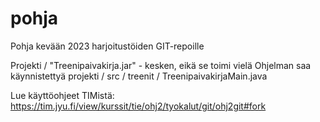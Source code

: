 # pohja

Pohja kevään 2023 harjoitustöiden GIT-repoille

Projekti / "Treenipaivakirja.jar" - kesken, eikä se toimi vielä
Ohjelman saa käynnistettyä projekti / src / treenit / TreenipaivakirjaMain.java

Lue käyttöohjeet TIMistä: <https://tim.jyu.fi/view/kurssit/tie/ohj2/tyokalut/git/ohj2git#fork>

